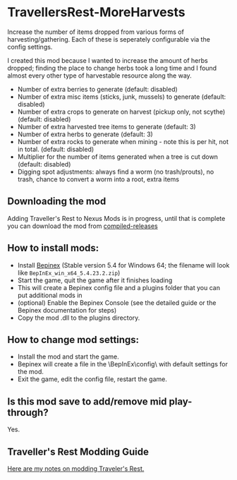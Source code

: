 # TravellersRest-MoreHarvests

Increase the number of items dropped from various forms of harvesting/gathering.  Each of these is seperately configurable via the config settings.

I created this mod because I wanted to increase the amount of herbs dropped; finding the place to change herbs took a long time and I found almost every other type of harvestable resource along the way.


* Number of extra berries to generate (default: disabled)
* Number of extra misc items (sticks, junk, mussels) to generate (default: disabled) 
* Number of extra crops to generate on harvest (pickup only, not scythe) (default: disabled)
* Number of extra harvested tree items to generate (default: 3) 
* Number of extra herbs to generate (default: 3) 
* Number of extra rocks to generate when mining - note this is per hit, not in total. (default: disabled)
* Multiplier for the number of items generated when a tree is cut down (default: disabled)
* Digging spot adjustments: always find a worm (no trash/prouts), no trash, chance to convert a worm into a root, extra items



## Downloading the mod

Adding Traveller's Rest to Nexus Mods is in progress, until that is complete you can download the mod from [compiled-releases](https://github.com/DrStalker/TravellersRest-MoreHarvests/tree/main/compiled-releases)

## How to install mods:

* Install [Bepinex](https://github.com/BepInEx/BepInEx/releases/tag/v5.4.23.2)﻿ (Stable version 5.4 for Windows 64; the filename will look like `BepInEx_win_x64_5.4.23.2.zip`)
* Start the game, quit the game after it finishes loading
* This will create a Bepinex config file and a plugins folder that you can put additional mods in
* (optional) Enable the Bepinex Console (see the detailed guide or the Bepinex documentation for steps)
* Copy the mod .dll to the plugins directory.

## How to change mod settings:

* Install the mod and start the game.
* Bepinex will create a file in the \BepInEx\config\ with default settings for the mod.
* Exit the game, edit the config file, restart the game.

## Is this mod save to add/remove mid play-through?

Yes.


## Traveller's Rest Modding Guide

﻿[Here are my notes on modding Traveler's Rest.](https://docs.google.com/document/d/e/2PACX-1vSciLNh4KgUxE4L2h_K0KAxi2hE6Z1rhroX0DJVhZIqNEgz2RvYESqffRl8GFONKKF1MjYIIGI5OKHE/pub)  
